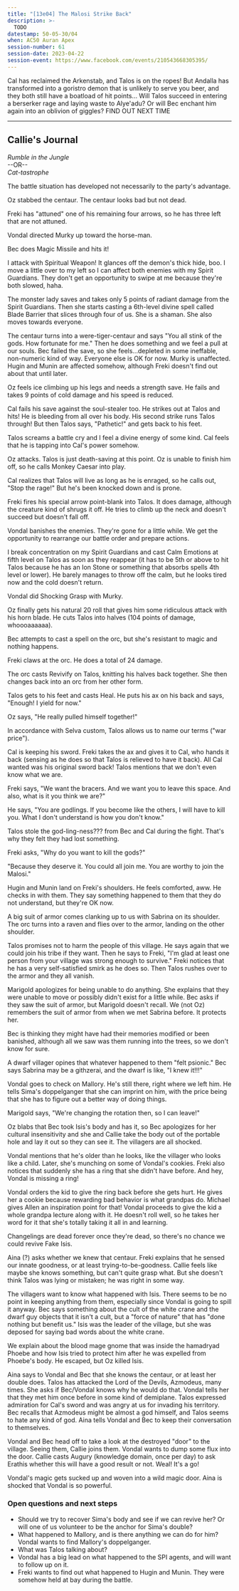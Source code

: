 ```yaml
---
title: "[13e04] The Malosi Strike Back"
description: >-
  TODO
datestamp: 50-05-30/04
when: AC50 Auran Apex
session-number: 61
session-date: 2023-04-22
session-event: https://www.facebook.com/events/210543668305395/
---
```


Cal has reclaimed the Arkenstab, and Talos is on the ropes! But Andalla has transformed into a goristro demon that is unlikely to serve you beer, and they both still have a boatload of hit points... Will Talos succeed in entering a berserker rage and laying waste to Alye'adu? Or will Bec enchant him again into an oblivion of giggles? FIND OUT NEXT TIME

-----------------------------

## Callie's Journal

*Rumble in the Jungle*  
--OR--  
*Cat-tastrophe*

The battle situation has developed not necessarily to the party's advantage.

Oz stabbed the centaur. The centaur looks bad but not dead.

Freki has "attuned" one of his remaining four arrows, so he has three left that are not attuned.

Vondal directed Murky up toward the horse-man.

Bec does Magic Missile and hits it!

I attack with Spiritual Weapon! It glances off the demon's thick hide, boo. I move a little over to my left so I can affect both enemies with my Spirit Guardians. They don't get an opportunity to swipe at me because they're both slowed, haha.

The monster lady saves and takes only 5 points of radiant damage from the Spirit Guardians. Then she starts casting a 6th-level divine spell called Blade Barrier that slices through four of us. She is a shaman. She also moves towards everyone.

The centaur turns into a were-tiger-centaur and says "You all stink of the gods. How fortunate for me." Then he does something and we feel a pull at our souls. Bec failed the save, so she feels...depleted in some ineffable, non-numeric kind of way. Everyone else is OK for now. Murky is unaffected. Hugin and Munin are affected somehow, although Freki doesn't find out about that until later.

Oz feels ice climbing up his legs and needs a strength save. He fails and takes 9 points of cold damage and his speed is reduced.

Cal fails his save against the soul-stealer too. He strikes out at Talos and hits! He is bleeding from all over his body. His second strike runs Talos through! But then Talos says, "Pathetic!" and gets back to his feet.

Talos screams a battle cry and I feel a divine energy of some kind. Cal feels that he is tapping into Cal's power somehow.

Oz attacks. Talos is just death-saving at this point. Oz is unable to finish him off, so he calls Monkey Caesar into play.

Cal realizes that Talos will live as long as he is enraged, so he calls out, "Stop the rage!" But he's been knocked down and is prone.

Freki fires his special arrow point-blank into Talos. It does damage, although the creature kind of shrugs it off. He tries to climb up the neck and doesn't succeed but doesn't fall off.

Vondal banishes the enemies. They're gone for a little while. We get the opportunity to rearrange our battle order and prepare actions.

I break concentration on my Spirit Guardians and cast Calm Emotions at fifth level on Talos as soon as they reappear (it has to be 5th or above to hit Talos because he has an Ion Stone or something that absorbs spells 4th level or lower). He barely manages to throw off the calm, but he looks tired now and the cold doesn't return.

Vondal did Shocking Grasp with Murky.

Oz finally gets his natural 20 roll that gives him some ridiculous attack with his horn blade. He cuts Talos into halves (104 points of damage, whoooaaaaaa).

Bec attempts to cast a spell on the orc, but she's resistant to magic and nothing happens.

Freki claws at the orc. He does a total of 24 damage. 

The orc casts Revivify on Talos, knitting his halves back together. She then changes back into an orc from her other form.

Talos gets to his feet and casts Heal. He puts his ax on his back and says, "Enough! I yield for now."

Oz says, "He really pulled himself together!"

In accordance with Selva custom, Talos allows us to name our terms ("war price").

Cal is keeping his sword. Freki takes the ax and gives it to Cal, who hands it back (sensing as he does so that Talos is relieved to have it back). All Cal wanted was his original sword back! Talos mentions that we don't even know what we are.

Freki says, "We want the bracers. And we want you to leave this space. And also, what is it you think we are?"

He says, "You are godlings. If you become like the others, I will have to kill you. What I don't understand is how you don't know."

Talos stole the god-ling-ness??? from Bec and Cal during the fight. That's why they felt they had lost something.

Freki asks, "Why do you want to kill the gods?"

"Because they deserve it. You could all join me. You are worthy to join the Malosi."

Hugin and Munin land on Freki's shoulders. He feels comforted, aww. He checks in with them. They say something happened to them that they do not understand, but they're OK now.

A big suit of armor comes clanking up to us with Sabrina on its shoulder. The orc turns into a raven and flies over to the armor, landing on the other shoulder.

Talos promises not to harm the people of this village. He says again that we could join his tribe if they want. Then he says to Freki, "I'm glad at least one person from your village was strong enough to survive." Freki notices that he has a very self-satisfied smirk as he does so. Then Talos rushes over to the armor and they all vanish.

Marigold apologizes for being unable to do anything. She explains that they were unable to move or possibly didn't exist for a little while. Bec asks if they saw the suit of armor, but Marigold doesn't recall. We (not Oz) remembers the suit of armor from when we met Sabrina before. It protects her.

Bec is thinking they might have had their memories modified or been banished, although all we saw was them running into the trees, so we don't know for sure.

A dwarf villager opines that whatever happened to them "felt psionic." Bec says Sabrina may be a githzerai, and the dwarf is like, "I knew it!!!"

Vondal goes to check on Mallory. He's still there, right where we left him. He tells Sima's doppelganger that she can imprint on him, with the price being that she has to figure out a better way of doing things.

Marigold says, "We're changing the rotation then, so I can leave!"

Oz blabs that Bec took Isis's body and has it, so Bec apologizes for her cultural insensitivity and she and Callie take the body out of the portable hole and lay it out so they can see it. The villagers are all shocked.

Vondal mentions that he's older than he looks, like the villager who looks like a child. Later, she's munching on some of Vondal's cookies. Freki also notices that suddenly she has a ring that she didn't have before. And hey, Vondal is missing a ring!

Vondal orders the kid to give the ring back before she gets hurt. He gives her a cookie because rewarding bad behavior is what grandpas do. Michael gives Allen an inspiration point for that! Vondal proceeds to give the kid a whole grandpa lecture along with it. He doesn't roll well, so he takes her word for it that she's totally taking it all in and learning.

Changelings are dead forever once they're dead, so there's no chance we could revive Fake Isis.

Aina (?) asks whether we knew that centaur. Freki explains that he sensed our innate goodness, or at least trying-to-be-goodness. Callie feels like maybe she knows something, but can't quite grasp what. But she doesn't think Talos was lying or mistaken; he was right in some way.

The villagers want to know what happened with Isis. There seems to be no point in keeping anything from them, especially since Vondal is going to spill it anyway. Bec says something about the cult of the white crane and the dwarf guy objects that it isn't a cult, but a "force of nature" that has "done nothing but benefit us." Isis was the leader of the village, but she was deposed for saying bad words about the white crane.

We explain about the blood mage gnome that was inside the hamadryad Phoebe and how Isis tried to protect him after he was expelled from Phoebe's body. He escaped, but Oz killed Isis.

Aina says to Vondal and Bec that she knows the centaur, or at least her double does. Talos has attacked the Lord of the Devils, Azmodeus, many times. She asks if Bec/Vondal knows why he would do that. Vondal tells her that they met him once before in some kind of demiplane. Talos expressed admiration for Cal's sword and was angry at us for invading his territory. Bec recalls that Azmodeus might be almost a god himself, and Talos seems to hate any kind of god. Aina tells Vondal and Bec to keep their conversation to themselves.

Vondal and Bec head off to take a look at the destroyed "door" to the village. Seeing them, Callie joins them. Vondal wants to dump some flux into the door. Callie casts Augury (knowledge domain, once per day) to ask Erathis whether this will have a good result or not. Weal! It's a go!

Vondal's magic gets sucked up and woven into a wild magic door. Aina is shocked that Vondal is so powerful.

### Open questions and next steps

- Should we try to recover Sima's body and see if we can revive her? Or will one of us volunteer to be the anchor for Sima's double?
- What happened to Mallory, and is there anything we can do for him? Vondal wants to find Mallory's doppelganger.
- What was Talos talking about?
- Vondal has a big lead on what happened to the SPI agents, and will want to follow up on it.
- Freki wants to find out what happened to Hugin and Munin. They were somehow held at bay during the battle.
